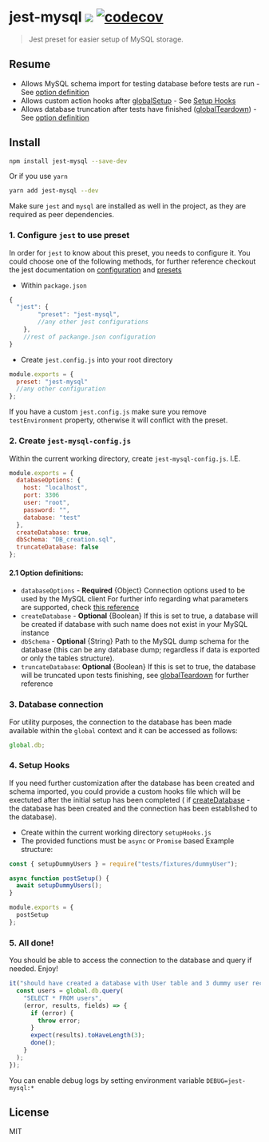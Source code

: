 # jest-mysql ![](https://github.com/Daniel-Yonkov/jest-mysql/workflows/Build/badge.svg) [![codecov](https://codecov.io/gh/Daniel-Yonkov/jest-mysql/branch/master/graph/badge.svg)](https://codecov.io/gh/Daniel-Yonkov/jest-mysql)

> Jest preset for easier setup of MySQL storage.

## Resume

- Allows MySQL schema import for testing database before tests are run - See [option definition](#21-option-definitions)
- Allows custom action hooks after [globalSetup](https://jestjs.io/docs/en/next/configuration#globalsetup-string) - See [Setup Hooks](#4-setup-hooks)
- Allows database truncation after tests have finished ([globalTeardown](https://jestjs.io/docs/en/next/configuration#globalsetup-string)) - See [option definition](#21-option-definitions)

## Install

```bash
npm install jest-mysql --save-dev
```

Or if you use `yarn`

```bash
yarn add jest-mysql --dev
```

Make sure `jest` and `mysql` are installed as well in the project, as they are required as peer dependencies.

### 1. Configure `jest` to use preset

In order for `jest` to know about this preset, you needs to configure it.
You could choose one of the following methods, for further reference checkout the jest documentation on [configuration](https://jestjs.io/docs/en/next/configuration) and [presets](https://jestjs.io/docs/en/next/configuration#preset-string)

- Within `package.json`

```js
{
  "jest": {
        "preset": "jest-mysql",
        //any other jest configurations
    },
    //rest of packange.json configuration
}
```

- Create `jest.config.js` into your root directory

```js
module.exports = {
  preset: "jest-mysql"
  //any other configuration
};
```

If you have a custom `jest.config.js` make sure you remove `testEnvironment` property, otherwise it will conflict with the preset.

### 2. Create `jest-mysql-config.js`

Within the current working directory, create `jest-mysql-config.js`.
I.E.

```js
module.exports = {
  databaseOptions: {
    host: "localhost",
    port: 3306
    user: "root",
    password: "",
    database: "test"
  },
  createDatabase: true,
  dbSchema: "DB_creation.sql",
  truncateDatabase: false
};
```

#### 2.1 Option definitions:

- `databaseOptions` - **Required** {Object} Connection options used to be used by the MySQL client
  For further info regarding what parameters are supported, check [this reference](https://github.com/mysqljs/mysql#connection-options)
- `createDatabase` - **Optional** {Boolean} If this is set to true, a database will be created if database with such name does not exist in your MySQL instance
- `dbSchema` - **Optional** {String} Path to the MySQL dump schema for the database (this can be any database dump; regardless if data is exported or only the tables structure).
- `truncateDatabase`: **Optional** {Boolean} If this is set to true, the database will be truncated upon tests finishing, see [globalTeardown](https://jestjs.io/docs/en/next/configuration#globalsetup-string) for further reference

### 3. Database connection

For utility purposes, the connection to the database has been made available within the `global` context
and it can be accessed as follows:

```js
global.db;
```

### 4. Setup Hooks

If you need further customization after the database has been created and schema imported,
you could provide a custom hooks file which will be exectuted after the initial setup has been completed ( if [createDatabase](#21-option-definitions) - the database has been created and the connection has been established to the database).

- Create within the current working directory `setupHooks.js`
- The provided functions must be `async` or `Promise` based
  Example structure:

```js
const { setupDummyUsers } = require("tests/fixtures/dummyUser");

async function postSetup() {
  await setupDummyUsers();
}

module.exports = {
  postSetup
};
```

### 5. All done!

You should be able to access the connection to the database and query if needed.
Enjoy!

```js
it("should have created a database with User table and 3 dummy user records", done => {
  const users = global.db.query(
    "SELECT * FROM users",
    (error, results, fields) => {
      if (error) {
        throw error;
      }
      expect(results).toHaveLength(3);
      done();
    }
  );
});
```

You can enable debug logs by setting environment variable `DEBUG=jest-mysql:*`

## License

MIT
